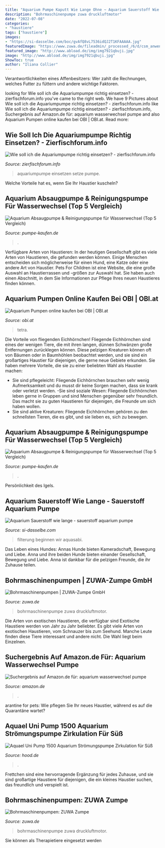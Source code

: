 ```yaml
---
title: "Aquarium Pumpe Kaputt Wie Lange Ohne ~ Aquarium Sauerstoff Wie Lange"
description: "Bohrmaschinenpumpe zuwa druckluftmotor"
date: "2022-07-08"
categories:
- "haustiere"
tags: ["haustiere"]
images:
- "https://si-dasselbe.com/boc/gvAfQ8vL7536idQJ2T1KFAAAAA.jpg"
featuredImage: "https://www.zuwa.de/fileadmin/_processed_/6/d/csm_anwendung_luftmotor_3d81554f80.jpg"
featured_image: "http://www.abload.de/img/img7921qbuji.jpg"
image: "http://www.abload.de/img/img7921qbuji.jpg"
ShowToc: true
author: "Iliana Collier"
---
```



Verantwortlichkeiten eines Affenbesitzers: Wer zahlt die Rechnungen, welches Futter zu füttern und andere wichtige Faktoren.

	

		
looking for Wie soll ich die Aquariumpumpe richtig einsetzen? - zierfischforum.info you've came to the right web. We have 9 Pictures about Wie soll ich die Aquariumpumpe richtig einsetzen? - zierfischforum.info like Wie soll ich die Aquariumpumpe richtig einsetzen? - zierfischforum.info, Suchergebnis auf Amazon.de für: aquarium wasserwechsel pumpe and also Aquarium Pumpen online kaufen bei OBI | OBI.at. Read more:
		
    
## Wie Soll Ich Die Aquariumpumpe Richtig Einsetzen? - Zierfischforum.info

<img loading=lazy src="http://www.abload.de/img/img7921qbuji.jpg" onerror="this.onerror=null;this.src='https://tse4.mm.bing.net/th?id=OIP.N0MAnBRmDhrAy5jtpwMHIAHaDl&amp;pid=15.1';" alt="Wie soll ich die Aquariumpumpe richtig einsetzen? - zierfischforum.info">

_Source: zierfischforum.info_

>aquariumpumpe einsetzen setze pumpe. 

	

Welche Vorteile hat es, wenn Sie Ihr Haustier kuscheln?

    
## Aquarium Absaugpumpe &amp; Reinigungspumpe Für Wasserwechsel (Top 5 Vergleich)

<img loading=lazy src="https://www.pumpe-kaufen.de/images/aquarium-wasserwechsel-skizze390x390.jpg?crc=1401820" onerror="this.onerror=null;this.src='https://tse1.mm.bing.net/th?id=OIP.Ik9Svj9Ar_v_KPvBvIhTHAAAAA&amp;pid=15.1';" alt="Aquarium Absaugpumpe &amp; Reinigungspumpe für Wasserwechsel (Top 5 Vergleich)">

_Source: pumpe-kaufen.de_

>. 

	

Verfügbare Arten von Haustieren:
In der heutigen Gesellschaft gibt es viele Arten von Haustieren, die gefunden werden können. Einige Menschen entscheiden sich möglicherweise für einen Hund, eine Katze oder eine andere Art von Haustier. Pets For Children ist eine Website, die eine große Auswahl an Haustierrassen und -größen zur Auswahl hat. Sie haben auch einen Abschnitt, in dem Sie Informationen zur Pflege Ihres neuen Haustieres finden können.

    
## Aquarium Pumpen Online Kaufen Bei OBI | OBI.at

<img loading=lazy src="https://images.obi.at/product/DE/1500x1500/436296_1.jpg" onerror="this.onerror=null;this.src='https://tse2.mm.bing.net/th?id=OIP.W6AFY5COCZuWb5sr009iFAHaHa&amp;pid=15.1';" alt="Aquarium Pumpen online kaufen bei OBI | OBI.at">

_Source: obi.at_

>tetra. 

	

Die Vorteile von fliegenden Eichhörnchen!
Fliegende Eichhörnchen sind eines der wenigen Tiere, die mit ihren langen, dünnen Schwänzen große Entfernungen zurücklegen können. Diese pelzigen Kreaturen können oft von Bäumen oder in Baumhöhlen beobachtet werden, und sie sind ein großartiges Haustier für diejenigen, die gerne neue Gebiete erkunden. Sie haben mehrere Vorteile, die sie zu einer beliebten Wahl als Haustier machen:
- Sie sind pflegeleicht: Fliegende Eichhörnchen brauchen sehr wenig Aufmerksamkeit und du musst dir keine Sorgen machen, dass sie krank oder verletzt werden.
-Sie sind soziale Wesen: Fliegende Eichhörnchen leben gerne in Gruppen und sind Menschen gegenüber sehr freundlich. Das macht sie zu guten Haustieren für diejenigen, die Freunde um sich haben wollen.
- Sie sind aktive Kreaturen: Fliegende Eichhörnchen gehören zu den schnellsten Tieren, die es gibt, und sie lieben es, sich zu bewegen.

    
## Aquarium Absaugpumpe &amp; Reinigungspumpe Für Wasserwechsel (Top 5 Vergleich)

<img loading=lazy src="https://www.pumpe-kaufen.de/images/aquarium-wasserwechsel-skizze263x263.jpg?crc=130452449" onerror="this.onerror=null;this.src='https://tse2.mm.bing.net/th?id=OIP.cuc3jGF3gCcniQW5eupTkgAAAA&amp;pid=15.1';" alt="Aquarium Absaugpumpe &amp; Reinigungspumpe für Wasserwechsel (Top 5 Vergleich)">

_Source: pumpe-kaufen.de_

>. 

	

Persönlichkeit des Igels.

    
## Aquarium Sauerstoff Wie Lange - Sauerstoff Aquarium Pumpe

<img loading=lazy src="https://si-dasselbe.com/boc/gvAfQ8vL7536idQJ2T1KFAAAAA.jpg" onerror="this.onerror=null;this.src='https://tse4.mm.bing.net/th?id=OIP.7tn_pRnWRs_ZONh4b1gfEAAAAA&amp;pid=15.1';" alt="Aquarium Sauerstoff wie lange - sauerstoff aquarium pumpe">

_Source: si-dasselbe.com_

>filterung beginnen wir aquasabi. 

	

Das Leben eines Hundes: Annas Hunde bieten Kameradschaft, Bewegung und Liebe.
Anna und ihre beiden Hunde bieten einander Gesellschaft, Bewegung und Liebe. Anna ist dankbar für die pelzigen Freunde, die ihr Zuhause teilen.

    
## Bohrmaschinenpumpen | ZUWA-Zumpe GmbH

<img loading=lazy src="https://www.zuwa.de/fileadmin/_processed_/6/d/csm_anwendung_luftmotor_3d81554f80.jpg" onerror="this.onerror=null;this.src='https://tse3.mm.bing.net/th?id=OIP.onrtIlPXSue8rf8RgRoK9AHaI-&amp;pid=15.1';" alt="Bohrmaschinenpumpen | ZUWA-Zumpe GmbH">

_Source: zuwa.de_

>bohrmaschinenpumpe zuwa druckluftmotor. 

	

Die Arten von exotischen Haustieren, die verfügbar sind
Exotische Haustiere werden von Jahr zu Jahr beliebter. Es gibt viele Arten von exotischen Haustieren, vom Schnauzer bis zum Seehund. Manche Leute finden diese Tiere interessant und andere nicht. Die Wahl liegt beim Einzelnen.

    
## Suchergebnis Auf Amazon.de Für: Aquarium Wasserwechsel Pumpe

<img loading=lazy src="https://images-eu.ssl-images-amazon.com/images/I/61IpuslAs6L._AC_US500_QL65_.jpg" onerror="this.onerror=null;this.src='https://tse4.mm.bing.net/th?id=OIP.Lo2l_wkar3l1T3c-ovLRigHaHa&amp;pid=15.1';" alt="Suchergebnis auf Amazon.de für: aquarium wasserwechsel pumpe">

_Source: amazon.de_

>. 

	

arantine for pets: Wie pflegen Sie Ihr neues Haustier, während es auf die Quarantäne wartet?

    
## Aquael Uni Pump 1500 Aquarium Strömungspumpe Zirkulation Für Süß

<img loading=lazy src="https://i.hood.de/fit-in/3000x3000/filters:no_upscale()/images/23543/235433792.jpg" onerror="this.onerror=null;this.src='https://tse1.mm.bing.net/th?id=OIP.pk9GsFKG-s5Fqq3tPCBuBwHaHa&amp;pid=15.1';" alt="Aquael Uni Pump 1500 Aquarium Strömungspumpe Zirkulation für Süß">

_Source: hood.de_

>. 

	

Frettchen sind eine hervorragende Ergänzung für jedes Zuhause, und sie sind großartige Haustiere für diejenigen, die ein kleines Haustier suchen, das freundlich und verspielt ist.

    
## Bohrmaschinenpumpen: ZUWA Zumpe

<img loading=lazy src="https://www.zuwa.de/fileadmin/_processed_/6/d/csm_anwendung_luftmotor_cc5f007e9d.jpg" onerror="this.onerror=null;this.src='https://tse3.mm.bing.net/th?id=OIP.HMqc29xDH3vbsCCmf-0EkQHaI-&amp;pid=15.1';" alt="Bohrmaschinenpumpen: ZUWA Zumpe">

_Source: zuwa.de_

>bohrmaschinenpumpe zuwa druckluftmotor. 

	

Sie können als Therapietiere eingesetzt werden

